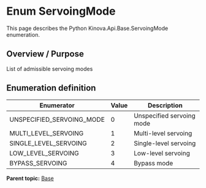 # Enum ServoingMode

This page describes the Python Kinova.Api.Base.ServoingMode enumeration.

## Overview / Purpose

List of admissible servoing modes

## Enumeration definition

|Enumerator|Value|Description|
|----------|-----|-----------|
|UNSPECIFIED\_SERVOING\_MODE|0|Unspecified servoing mode|
|MULTI\_LEVEL\_SERVOING|1|Multi-level servoing|
|SINGLE\_LEVEL\_SERVOING|2|Single-level servoing|
|LOW\_LEVEL\_SERVOING|3|Low-level servoing|
|BYPASS\_SERVOING|4|Bypass mode|

**Parent topic:** [Base](../references/summary_Base.md)

